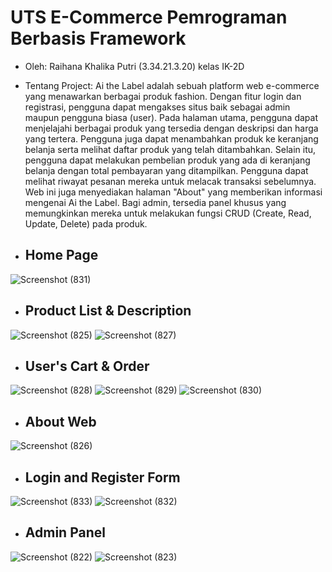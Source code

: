# UTS E-Commerce Pemrograman Berbasis Framework

- Oleh: Raihana Khalika Putri (3.34.21.3.20) kelas IK-2D
- Tentang Project: Ai the Label adalah sebuah platform web e-commerce yang menawarkan berbagai produk fashion. Dengan fitur login dan registrasi, pengguna dapat mengakses situs baik sebagai admin maupun pengguna biasa (user). Pada halaman utama, pengguna dapat menjelajahi berbagai produk yang tersedia dengan deskripsi dan harga yang tertera. Pengguna juga dapat menambahkan produk ke keranjang belanja serta melihat daftar produk yang telah ditambahkan. Selain itu, pengguna dapat melakukan pembelian produk yang ada di keranjang belanja dengan total pembayaran yang ditampilkan. Pengguna dapat melihat riwayat pesanan mereka untuk melacak transaksi sebelumnya. Web ini juga menyediakan halaman "About" yang memberikan informasi mengenai Ai the Label. Bagi admin, tersedia panel khusus yang memungkinkan mereka untuk melakukan fungsi CRUD (Create, Read, Update, Delete) pada produk.

- ## Home Page
![Screenshot (831)](https://github.com/rraihanaa/E-Commerce_Ai-the-Label/assets/118273418/ee33e277-3196-4e7b-b6d9-8096ac6e19f5)

- ## Product List & Description
![Screenshot (825)](https://github.com/rraihanaa/E-Commerce_Ai-the-Label/assets/118273418/18194ec7-de60-4a0a-a282-3b6fadaf5efc)
![Screenshot (827)](https://github.com/rraihanaa/E-Commerce_Ai-the-Label/assets/118273418/9d5fa51c-0d8c-4c3c-a271-b86588da6898)

- ## User's Cart & Order
![Screenshot (828)](https://github.com/rraihanaa/E-Commerce_Ai-the-Label/assets/118273418/3d23a00d-1b95-4e26-b0af-9ffca7f38caf)
![Screenshot (829)](https://github.com/rraihanaa/E-Commerce_Ai-the-Label/assets/118273418/de74a073-4269-4302-8914-3648423b3f60)
![Screenshot (830)](https://github.com/rraihanaa/E-Commerce_Ai-the-Label/assets/118273418/58dd706e-6d2b-41c3-adc9-7e731e14da92)

- ## About Web
![Screenshot (826)](https://github.com/rraihanaa/E-Commerce_Ai-the-Label/assets/118273418/d34f3f23-4806-4a81-9506-a261231ed3d8)

- ## Login and Register Form
![Screenshot (833)](https://github.com/rraihanaa/E-Commerce_Ai-the-Label/assets/118273418/8d1c5b92-b7fc-4799-80d1-1a3363accce3)
![Screenshot (832)](https://github.com/rraihanaa/E-Commerce_Ai-the-Label/assets/118273418/2bed92ae-b3ea-4523-b270-19f7766df3af)

- ## Admin Panel
![Screenshot (822)](https://github.com/rraihanaa/E-Commerce_Ai-the-Label/assets/118273418/91cadf7d-c268-4c68-a822-2a3399312fd3)
![Screenshot (823)](https://github.com/rraihanaa/E-Commerce_Ai-the-Label/assets/118273418/901ed330-879d-49c2-9e15-65f446c5b082)
